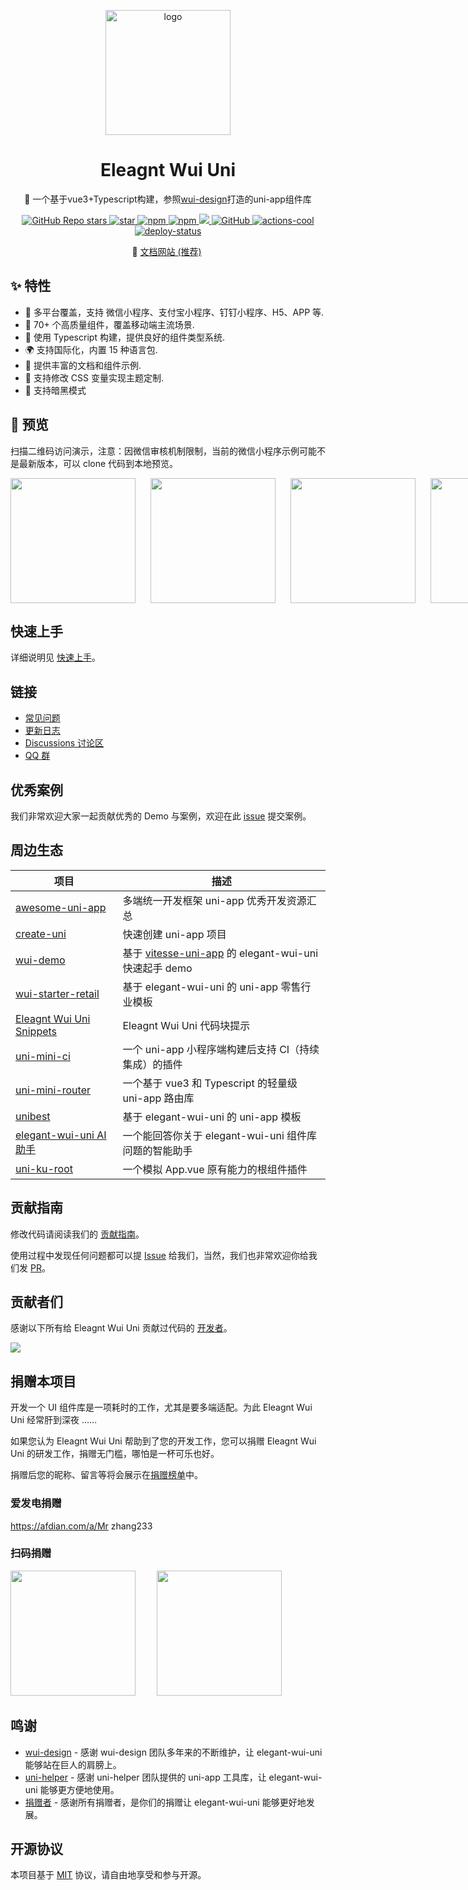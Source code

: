 <p align="center">
    <img alt="logo" src="https://elegant-wui-uni.pages.dev/wui-design.png" width="200">
</p>
<h1 align="center">Eleagnt Wui Uni</h1>

<p align="center">📱 一个基于vue3+Typescript构建，参照<a href="https://ftf.jd.com/wui-design/">wui-design</a>打造的uni-app组件库</p>

<p align="center">

<a href="https://github.com/zhangyao1990/elegant-wui-uni">
  <img alt="GitHub Repo stars" src="https://img.shields.io/github/stars/zhangyao1990/elegant-wui-uni?logo=github&color=%234d80f0&link=https%3A%2F%2Fgithub.com%2Fzhangyao1990%2Felegant-wui-uni">
 </a>

<a href='https://gitee.com/elegant-wui-uni/elegant-wui-uni/stargazers'>
<img src='https://gitee.com/elegant-wui-uni/elegant-wui-uni/badge/star.svg?theme=gray' alt='star'>
</a>

<a href="https://www.npmjs.com/package/elegant-wui-uni">
  <img alt="npm" src="https://img.shields.io/npm/v/elegant-wui-uni?logo=npm&color=%234d80f0&link=https%3A%2F%2Fwww.npmjs.com%2Fpackage%2Felegant-wui-uni">
</a>

<a href="https://www.npmjs.com/package/elegant-wui-uni">
  <img alt="npm" src="https://img.shields.io/npm/dw/elegant-wui-uni?logo=npm&link=https%3A%2F%2Fwww.npmjs.com%2Fpackage%2Felegant-wui-uni">
</a>

<a href="https://www.npmjs.com/package/elegant-wui-uni">
  <img src="https://img.shields.io/npm/dt/elegant-wui-uni?style=flat-square">
</a>

<a href="https://github.com/zhangyao1990/elegant-wui-uni">
  <img alt="GitHub" src="https://img.shields.io/github/license/zhangyao1990/elegant-wui-uni?logo=github">
 </a>
 
 <a href="https://github.com/actions-cool/" target="_blank" referrerpolicy="no-referrer">
  <img src="https://img.shields.io/badge/using-actions--cool-red?style=flat-square" alt="actions-cool" />
</a>

<a href="https://app.netlify.com/sites/elegant-wui-uni/deploys" target="_blank" referrerpolicy="no-referrer">
  <img src="https://api.netlify.com/api/v1/badges/0991d8a9-0fb0-483b-8961-5bde066bbd50/deploy-status" alt="deploy-status" />
</a>

</p>

<p align="center">
  🚀 <a href="https://elegant-wui-uni.cn">文档网站 (推荐)</a>&nbsp;
</p>

## ✨ 特性

- 🎯 多平台覆盖，支持 微信小程序、支付宝小程序、钉钉小程序、H5、APP 等.
- 🚀 70+ 个高质量组件，覆盖移动端主流场景.
- 💪 使用 Typescript 构建，提供良好的组件类型系统.
- 🌍 支持国际化，内置 15 种语言包.
- 📖 提供丰富的文档和组件示例.
- 🎨 支持修改 CSS 变量实现主题定制.
- 🍭 支持暗黑模式

## 📱 预览

扫描二维码访问演示，注意：因微信审核机制限制，当前的微信小程序示例可能不是最新版本，可以 clone 代码到本地预览。

<p style="display:flex;gap:24px">
<img src="https://elegant-wui-uni.pages.dev/wx.jpg" width="200" height="200"/>
<img src="https://elegant-wui-uni.pages.dev/alipay.png" width="200" height="200" />
<img src="https://elegant-wui-uni.pages.dev/h5.png" width="200" height="200" />
<img src="https://elegant-wui-uni.pages.dev/android.png" width="200" height="200" />

</p>

## 快速上手

详细说明见 [快速上手](https://elegant-wui-uni.pages.dev/guide/quick-use.html)。

## 链接

- [常见问题](https://elegant-wui-uni.pages.dev/guide/common-problems.html)
- [更新日志](https://elegant-wui-uni.pages.dev/guide/changelog.html)
- [Discussions 讨论区](https://github.com/zhangyao1990/elegant-wui-uni/discussions)
- [QQ 群](https://elegant-wui-uni.pages.dev/guide/join-group.html)

## 优秀案例

我们非常欢迎大家一起贡献优秀的 Demo 与案例，欢迎在此 [issue](https://github.com/zhangyao1990/elegant-wui-uni/issues/16) 提交案例。

## 周边生态

| 项目                                                                                                        | 描述                                                                                                  |
| ----------------------------------------------------------------------------------------------------------- | ----------------------------------------------------------------------------------------------------- |
| [awesome-uni-app](https://github.com/uni-helper/awesome-uni-app)                                            | 多端统一开发框架 uni-app 优秀开发资源汇总                                                             |
| [create-uni](https://github.com/uni-helper/create-uni)                                                      | 快速创建 uni-app 项目                                                                                 |
| [wui-demo](https://github.com/zhangyao1990/wui-demo)                                                      | 基于 [vitesse-uni-app](https://github.com/uni-helper/vitesse-uni-app) 的 elegant-wui-uni 快速起手 demo |
| [wui-starter-retail](https://github.com/zhangyao1990/wui-starter-retail)                                  | 基于 elegant-wui-uni 的 uni-app 零售行业模板                                                           |
| [Eleagnt Wui Uni Snippets](https://marketplace.visualstudio.com/items?itemName=kiko.elegant-wui-uni-snippets) | Eleagnt Wui Uni 代码块提示                                                                             |
| [uni-mini-ci](https://github.com/zhangyao1990/uni-mini-ci)                                                | 一个 uni-app 小程序端构建后支持 CI（持续集成）的插件                                                  |
| [uni-mini-router](https://github.com/zhangyao1990/uni-mini-router)                                        | 一个基于 vue3 和 Typescript 的轻量级 uni-app 路由库                                                   |
| [unibest](https://github.com/codercup/unibest)                                                              | 基于 elegant-wui-uni 的 uni-app 模板                                                                   |
| [elegant-wui-uni AI 助手](https://www.coze.cn/store/bot/7347916532258701363)                                 | 一个能回答你关于 elegant-wui-uni 组件库问题的智能助手                                                  |
| [uni-ku-root](https://github.com/uni-ku/root)                                                               | 一个模拟 App.vue 原有能力的根组件插件                                                                 |

## 贡献指南

修改代码请阅读我们的 [贡献指南](https://github.com/zhangyao1990/elegant-wui-uni/blob/develop/.github/CONTRIBUTING.md)。

使用过程中发现任何问题都可以提 [Issue](https://github.com/zhangyao1990/elegant-wui-uni/issues) 给我们，当然，我们也非常欢迎你给我们发 [PR](https://github.com/zhangyao1990/elegant-wui-uni/pulls)。

## 贡献者们

感谢以下所有给 Eleagnt Wui Uni 贡献过代码的 [开发者](https://github.com/zhangyao1990/elegant-wui-uni/graphs/contributors)。

<a href="https://github.com/zhangyao1990/elegant-wui-uni/graphs/contributors">
  <img src="https://contrib.rocks/image?repo=zhangyao1990/elegant-wui-uni" />
</a>

## 捐赠本项目

开发一个 UI 组件库是一项耗时的工作，尤其是要多端适配。为此 Eleagnt Wui Uni 经常肝到深夜 ……

如果您认为 Eleagnt Wui Uni 帮助到了您的开发工作，您可以捐赠 Eleagnt Wui Uni 的研发工作，捐赠无门槛，哪怕是一杯可乐也好。

捐赠后您的昵称、留言等将会展示在[捐赠榜单](https://elegant-wui-uni.cn/reward/donor.html)中。

### 爱发电捐赠

<a href="https://afdian.com/a/Mr zhang233">https://afdian.com/a/Mr zhang233</a>

### 扫码捐赠

<p>
<img src="https://elegant-wui-uni.pages.dev/weixinQrcode.jpg" width="200" height="200" style="margin-right:30px"/>
<img src="https://elegant-wui-uni.pages.dev/alipayQrcode.jpg" width="200" height="200" />
</p>

## 鸣谢

- [wui-design](https://github.com/jd-ftf/wui-design-mini) - 感谢 wui-design 团队多年来的不断维护，让 elegant-wui-uni 能够站在巨人的肩膀上。
- [uni-helper](https://github.com/uni-helper) - 感谢 uni-helper 团队提供的 uni-app 工具库，让 elegant-wui-uni 能够更方便地使用。
- [捐赠者](https://elegant-wui-uni.cn/reward/donor.html) - 感谢所有捐赠者，是你们的捐赠让 elegant-wui-uni 能够更好地发展。

## 开源协议

本项目基于 [MIT](https://zh.wikipedia.org/wiki/MIT%E8%A8%B1%E5%8F%AF%E8%AD%89) 协议，请自由地享受和参与开源。
